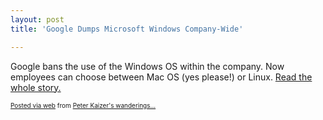 ```yaml
---
layout: post
title: 'Google Dumps Microsoft Windows Company-Wide'

---
```


<div class='posterous_autopost'><div class="posterous_bookmarklet_entry"> <p>Google bans the use of the Windows OS within the company.  Now employees can choose between Mac OS (yes please!) or Linux.  <a href="http://www.businessinsider.com/henry-blodget-google-dumping-microsoft-windows-company-wide-blames-windows-for-china-hacking-attack-2010-5">Read the whole story.</a></p>   <p></p></div>      <p style="font-size: 10px;">  <a href="http://posterous.com">Posted via web</a>   from <a href="http://random.peterkaizer.com/google-dumps-microsoft-windows-company-wide-2">Peter Kaizer's wanderings...</a>  </p>  </div>
